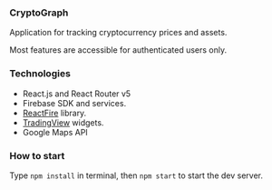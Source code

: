 ### CryptoGraph
Application for tracking cryptocurrency prices and assets.

Most features are accessible for authenticated users only.

### Technologies
- React.js and React Router v5
- Firebase SDK and services.
- [ReactFire](https://github.com/FirebaseExtended/reactfire) library.
- [TradingView](https://www.tradingview.com) widgets.
- Google Maps API

### How to start
Type `npm install` in terminal, then `npm start` to start the dev server.
